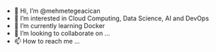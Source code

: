 - 👋 Hi, I’m @mehmetegeacican
- 👀 I’m interested in Cloud Computing, Data Science, AI and DevOps
- 🌱 I’m currently learning Docker
- 💞️ I’m looking to collaborate on ...
- 📫 How to reach me ...

<!---
mehmetegeacican/mehmetegeacican is a ✨ special ✨ repository because its `README.md` (this file) appears on your GitHub profile.
You can click the Preview link to take a look at your changes.
--->
